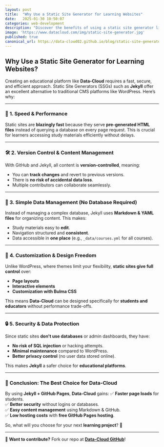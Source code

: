 ```yaml
---
layout: post
title:  "Why Use a Static Site Generator for Learning Websites"
date:   2025-01-30 10:50:07
categories: web-development
description: "Discover the benefits of using a static site generator like Jekyll for educational platforms like Data-Cloud."
image: 'https://www.datacloud.com/img/static-site-generator.jpg'
published: true
canonical_url: https://data-cloud02.github.io/blog/static-site-generators
---
```


## Why Use a Static Site Generator for Learning Websites?

Creating an educational platform like **Data-Cloud** requires a fast, secure, and efficient approach. Static Site Generators (SSGs) such as **Jekyll** offer an excellent alternative to traditional CMS platforms like WordPress. Here’s why:

---

### 🚀 **1. Speed & Performance**
Static sites are **blazingly fast** because they serve **pre-generated HTML files** instead of querying a database on every page request. This is crucial for learners accessing study materials efficiently without delays.

---

### 🛠 **2. Version Control & Content Management**
With GitHub and Jekyll, all content is **version-controlled**, meaning:
- You can **track changes** and revert to previous versions.
- There is **no risk of accidental data loss**.
- Multiple contributors can collaborate seamlessly.

---

### 📂 **3. Simple Data Management (No Database Required)**
Instead of managing a complex database, Jekyll uses **Markdown & YAML files** for organizing content. This makes:
- Study materials easy to **edit**.
- Navigation structured and **consistent**.
- Data accessible in **one place** (e.g., `_data/courses.yml` for all courses).

---

### 🎨 **4. Customization & Design Freedom**
Unlike WordPress, where themes limit your flexibility, **static sites give full control** over:
- **Page layouts**
- **Interactive elements**
- **Customization with Bulma CSS**

This means **Data-Cloud** can be designed specifically for **students and educators** without performance trade-offs.

---

### 🔒 **5. Security & Data Protection**
Since static sites **don't use databases** or admin dashboards, they have:
- **No risk of SQL injection** or hacking attempts.
- **Minimal maintenance** compared to WordPress.
- **Better privacy control** (no user data stored online).

This makes **Jekyll** a safer choice for **educational platforms**.

---

### 🎯 **Conclusion: The Best Choice for Data-Cloud**
By using **Jekyll + GitHub Pages**, **Data-Cloud** gains:
✅ **Faster page loads** for students.  
✅ **Better security** without logins or databases.  
✅ **Easy content management** using Markdown & GitHub.  
✅ **Low hosting costs** with **free GitHub Pages hosting**.

So, what will you choose for your next **learning project**? 🚀  

---
📢 **Want to contribute?** Fork our repo at **[Data-Cloud GitHub](https://github.com/Data-cloud02/data-cloud)**!  


